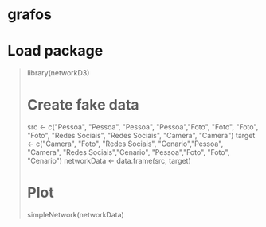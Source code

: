 # grafos
# Load package
> library(networkD3)
> 
> # Create fake data
> src <- c("Pessoa", "Pessoa", "Pessoa", "Pessoa","Foto", "Foto", "Foto", "Foto", "Redes Sociais", "Redes Sociais", "Camera", "Camera")
> target <- c("Camera", "Foto", "Redes Sociais", "Cenario","Pessoa", "Camera", "Redes Sociais","Cenario", "Pessoa","Foto", "Foto", "Cenario")
> networkData <- data.frame(src, target)
> 
> # Plot
> simpleNetwork(networkData)
> 
